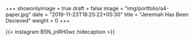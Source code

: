 +++
showonlyimage = true
draft = false
image = "img/portfolio/a4-paper.jpg"
date = "2019-11-23T18:25:22+05:30"
title = "Jeremiah Has Been Decieved"
weight = 0
+++


{{< instagram B5N_jnRH0wc hidecaption >}}

